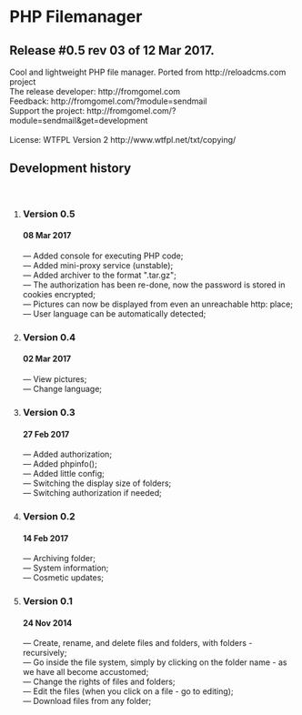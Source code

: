 <h1>PHP Filemanager</h1>
<h2>Release #0.5 rev 03 of 12 Mar 2017.</h2>
Cool and lightweight PHP file manager. 
Ported from http://reloadcms.com project<br />
The release developer: http://fromgomel.com<br />
Feedback: http://fromgomel.com/?module=sendmail<br />
Support the project: http://fromgomel.com/?module=sendmail&get=development<br /><br />
License: WTFPL Version 2 http://www.wtfpl.net/txt/copying/

<h2>Development history</h2><br />
<ol>
	<li>
		<h3>Version 0.5</h3>
		<h4>08 Mar 2017</h4>
		<p>
			— Added console for executing PHP code;<br />
			— Added mini-proxy service (unstable);<br />
			— Added archiver to the format ".tar.gz";<br />
			— The authorization has been re-done, now the password is stored in cookies encrypted;<br />
			— Pictures can now be displayed from even an unreachable http: place;<br />
			— User language can be automatically detected;<br />
		</p>
	</li>
	<li>
		<h3>Version 0.4</h3>
		<h4>02 Mar 2017</h4>
		<p>
			— View pictures;<br />
			— Change language;<br />
		</p>
	</li>
	<li>
		<h3>Version 0.3</h3>
		<h4>27 Feb 2017</h4>
		<p>
			— Added authorization;<br />
			— Added phpinfo();<br />
			— Added little config;<br />
			— Switching the display size of folders;<br />
			— Switching authorization if needed;<br />
		</p>
	</li>
	<li>
		<h3>Version 0.2</h3>
		<h4>14 Feb 2017</h4>
		<p>
			— Archiving folder;<br />
			— System information;<br />
			— Cosmetic updates;<br />
		</p>
	</li>
	<li>
		<h3>Version 0.1</h3>
		<h4>24 Nov 2014</h4>
		<p>
			— Create, rename, and delete files and folders, with folders - recursively;<br />
			— Go inside the file system, simply by clicking on the folder name - as we have all become accustomed;<br />
			— Change the rights of files and folders;<br />
			— Edit the files (when you click on a file - go to editing);<br />
			— Download files from any folder;<br />
		</p>
	</li>
</ol>
<br />
